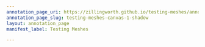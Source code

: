 ```yaml
---
annotation_page_uri: https://zillingworth.github.io/testing-meshes/annotations/testing-meshes-canvas-1-shadow.json
annotation_page_slug: testing-meshes-canvas-1-shadow
layout: annotation_page
manifest_label: Testing Meshes

---
```

